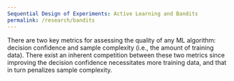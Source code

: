 ```yaml
---
Sequential Design of Experiments: Active Learning and Bandits
permalink: /research/bandits
---
```

There are two key metrics for assessing the quality of any ML algorithm: decision confidence and sample complexity (i.e., the amount of training data). There exist an inherent
competition between these two metrics since improving the decision confidence necessitates more training data, and that in turn penalizes sample complexity. 
